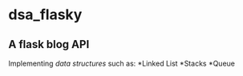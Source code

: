 # dsa_flasky
A flask blog API 
---
Implementing *data structures* such as:
*Linked List
*Stacks
*Queue

